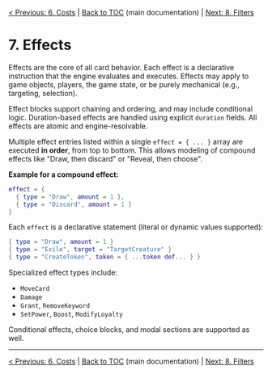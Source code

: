 [< Previous: 6. Costs](06_costs.md) | [Back to TOC](../README.md) (main documentation) | [Next: 8. Filters](08_filters.md)

# 7. Effects

Effects are the core of all card behavior. Each effect is a declarative instruction that the engine evaluates and executes. Effects may apply to game objects, players, the game state, or be purely mechanical (e.g., targeting, selection).

Effect blocks support chaining and ordering, and may include conditional logic. Duration-based effects are handled using explicit `duration` fields. All effects are atomic and engine-resolvable.

Multiple effect entries listed within a single `effect = { ... }` array are executed **in order**, from top to bottom. This allows modeling of compound effects like "Draw, then discard" or "Reveal, then choose".

**Example for a compound effect:**
```lua
effect = {
  { type = "Draw", amount = 1 },
  { type = "Discard", amount = 1 }
}
```

Each `effect` is a declarative statement (literal or dynamic values supported):

```lua
{ type = "Draw", amount = 1 }
{ type = "Exile", target = "TargetCreature" }
{ type = "CreateToken", token = { ...token def... } }
```

Specialized effect types include:

- `MoveCard`
- `Damage`
- `Grant`, `RemoveKeyword`
- `SetPower`, `Boost`, `ModifyLoyalty`

Conditional effects, choice blocks, and modal sections are supported as well.

---

[< Previous: 6. Costs](06_costs.md) | [Back to TOC](../README.md) (main documentation) | [Next: 8. Filters](08_filters.md)
